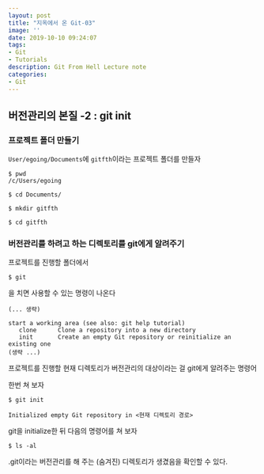 ```yaml
---
layout: post
title: "지옥에서 온 Git-03"
image: ''
date: 2019-10-10 09:24:07
tags: 
- Git
- Tutorials
description: Git From Hell Lecture note
categories:
- Git
---
```


## 버전관리의 본질 -2 : git init

### 프로젝트 폴더 만들기

`User/egoing/Documents`에 `gitfth`이라는 프로젝트 폴더를 만들자
```
$ pwd
/c/Users/egoing

$ cd Documents/

$ mkdir gitfth

$ cd gitfth
```
### 버전관리를 하려고 하는 디렉토리를 git에게 알려주기

프로젝트를 진행할 폴더에서 

```
$ git
```
을 치면 사용할 수 있는 명령이 나온다

```
(... 생략)

start a working area (see also: git help tutorial)
   clone      Clone a repository into a new directory
   init       Create an empty Git repository or reinitialize an existing one
(생략 ...)
```

프로젝트를 진행할 현재 디렉토리가 
버전관리의 대상이라는 걸 git에게 알려주는 명령어
 
 한번 쳐 보자
```
$ git init

Initialized empty Git repository in <현재 디렉토리 경로>
```

git을 initialize한 뒤 다음의 명령어를 쳐 보자
```
$ ls -al
```
.git이라는 버전관리를 해 주는 
(숨겨진) 디렉토리가 생겼음을 확인할 수 있다.